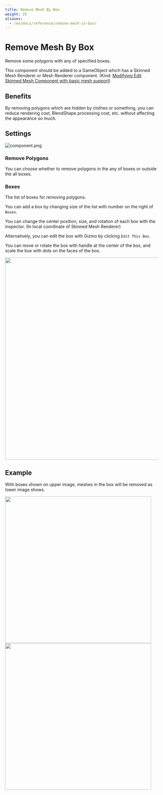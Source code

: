```yaml
---
title: Remove Mesh By Box
weight: 25
aliases: 
  - /en/docs/reference/remove-mesh-in-box/
---
```


# Remove Mesh By Box

Remove some polygons with any of specified boxes.

This component should be added to a GameObject which has a Skinned Mesh Renderer or Mesh Renderer component. (Kind: [Modifying Edit Skinned Mesh Component with basic mesh support](../../component-kind/edit-skinned-mesh-components#modifying-component))

## Benefits

By removing polygons which are hidden by clothes or something, you can reduce rendering cost, BlendShape processing cost, etc. without affecting the appearance so much.

## Settings

![component.png](component.png)

### Remove Polygons

You can choose whether to remove polygons in the any of boxes or outside the all boxes.

### Boxes

The list of boxes for removing polygons.

You can add a box by changing size of the list with number on the right of `Boxes`.

You can change the center position, size, and rotation of each box with the inspector. (In local coordinate of Skinned Mesh Renderer)

Alternatively, you can edit the box with Gizmo by clicking `Edit This Box`.

You can move or rotate the box with handle at the center of the box, and scale the box with dots on the faces of the box.

<img src="gizmo.png" width="662">

## Example

With boxes shown on upper image, meshes in the box will be removed as lower image shows.

<img src="before.png" width="480">
<img src="after.png" width="480">
